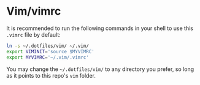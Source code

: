 # Vim/vimrc

It is recommended to run the following commands in your shell to use this `.vimrc` file by default:

```sh
ln -s ~/.dotfiles/vim/ ~/.vim/
export VIMINIT='source $MYVIMRC'
export MYVIMRC='~/.vim/.vimrc'
```

You may change the `~/.dotfiles/vim/` to any directory you prefer, so long as it points to this repo's `vim` folder.
